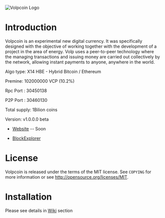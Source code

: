 ![Volpcoin Logo](http://i.imgur.com/z2qMQLO.jpg)


Introduction
===========================

Volpcoin is an experimental new digital currency. It was specifically designed with the objective of working together with the development of a project in the area of energy. Volp uses a peer-to-peer technology where the managing transactions and issuing money are carried out collectively by the network, allowing instant payments to anyone, anywhere in the world.

Algo type: X14 HBE - Hybrid Bitcoin / Ethereum

Premine: 102000000 VCP  (10.2%)

Rpc Port : 30450138

P2P Port : 30460130

Total supply: 1Bilion coins

Version: v1.0.0.0 beta


* [Website](http://volpcoin.eu/) -- Soon

* [BlockExplorer](http://explorer.volpcoin.eu/)


License
===========================

Volpcoin is released under the terms of the MIT license. See `COPYING` for more
information or see http://opensource.org/licenses/MIT.


Installation
===========================

Please see details in [Wiki](https://github.com/volpcoin/Volpcoin/wiki/Installation) section
